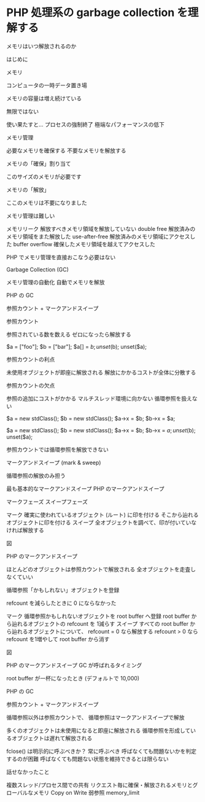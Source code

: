 # PHP 処理系の garbage collection を理解する
メモリはいつ解放されるのか






はじめに

メモリ

コンピュータの一時データ置き場


メモリの容量は増え続けている

無限ではない

使い果たすと...
プロセスの強制終了
極端なパフォーマンスの低下



メモリ管理

必要なメモリを確保する
不要なメモリを解放する


メモリの「確保」割り当て

このサイズのメモリが必要です


メモリの「解放」

ここのメモリは不要になりました



メモリ管理は難しい


メモリリーク
    解放すべきメモリ領域を解放していない
double free
    解放済みのメモリ領域をまた解放した
use-after-free
    解放済みのメモリ領域にアクセスした
buffer overflow
    確保したメモリ領域を越えてアクセスした



PHP でメモリ管理を直接おこなう必要はない



Garbage Collection (GC)

メモリ管理の自動化
自動でメモリを解放



PHP の GC



参照カウント + マークアンドスイープ




参照カウント

参照されている数を数える
ゼロになったら解放する



$a = ["foo"];
$b = ["bar"];
$a[] = $b;
unset($b);
unset($a);



参照カウントの利点

未使用オブジェクトが即座に解放される
解放にかかるコストが全体に分散する


参照カウントの欠点

参照の追加にコストがかかる
マルチスレッド環境に向かない
循環参照を扱えない



$a = new stdClass();
$b = new stdClass();
$a->x = $b;
$b->x = $a;



$a = new stdClass();
$b = new stdClass();
$a->x = $b;
$b->x = $a;
unset($b);
unset($a);




参照カウントでは循環参照を解放できない



マークアンドスイープ (mark & sweep)

循環参照の解放のみ担う


最も基本的なマークアンドスイープ
PHP のマークアンドスイープ



マークフェーズ
スイープフェーズ



マーク
    確実に使われているオブジェクト (ルート) に印を付ける
    そこから辿れるオブジェクトに印を付ける
スイープ
    全オブジェクトを調べて、印が付いていなければ解放する




図



PHP のマークアンドスイープ


ほとんどのオブジェクトは参照カウントで解放される
全オブジェクトを走査しなくていい


循環参照「かもしれない」オブジェクトを登録

refcount を減らしたときに 0 にならなかった




マーク
    循環参照かもしれないオブジェクトを root buffer へ登録
    root buffer から辿れるオブジェクトの refcount を 1減らす
スイープ
    すべての root buffer から辿れるオブジェクトについて、
    refcount = 0 なら解放する
    refcount > 0 なら refcount を1増やして root buffer から消す



図



PHP のマークアンドスイープ GC が呼ばれるタイミング

root buffer が一杯になったとき (デフォルトで 10,000)




PHP の GC

参照カウント + マークアンドスイープ

循環参照以外は参照カウントで、
循環参照はマークアンドスイープで解放



多くのオブジェクトは未使用になると即座に解放される
循環参照を形成しているオブジェクトは遅れて解放される

fclose() は明示的に呼ぶべきか？
常に呼ぶべき
呼ばなくても問題ないかを判定するのが困難
呼ばなくても問題ない状態を維持できるとは限らない




話せなかったこと

複数スレッド/プロセス間での共有
リクエスト毎に確保・解放されるメモリとグローバルなメモリ
Copy on Write
弱参照
memory_limit
